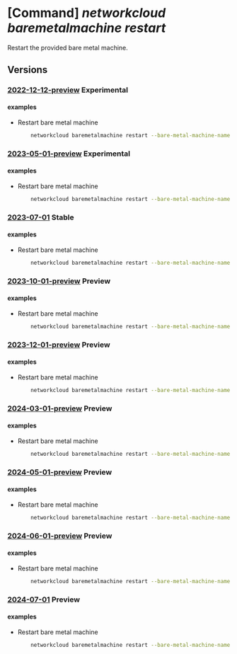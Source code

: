 # [Command] _networkcloud baremetalmachine restart_

Restart the provided bare metal machine.

## Versions

### [2022-12-12-preview](/Resources/mgmt-plane/L3N1YnNjcmlwdGlvbnMve30vcmVzb3VyY2Vncm91cHMve30vcHJvdmlkZXJzL21pY3Jvc29mdC5uZXR3b3JrY2xvdWQvYmFyZW1ldGFsbWFjaGluZXMve30vcmVzdGFydA==/2022-12-12-preview.xml) **Experimental**

<!-- mgmt-plane /subscriptions/{}/resourcegroups/{}/providers/microsoft.networkcloud/baremetalmachines/{}/restart 2022-12-12-preview -->

#### examples

- Restart bare metal machine
    ```bash
        networkcloud baremetalmachine restart --bare-metal-machine-name "bareMetalMachineName" --resource-group "resourceGroupName"
    ```

### [2023-05-01-preview](/Resources/mgmt-plane/L3N1YnNjcmlwdGlvbnMve30vcmVzb3VyY2Vncm91cHMve30vcHJvdmlkZXJzL21pY3Jvc29mdC5uZXR3b3JrY2xvdWQvYmFyZW1ldGFsbWFjaGluZXMve30vcmVzdGFydA==/2023-05-01-preview.xml) **Experimental**

<!-- mgmt-plane /subscriptions/{}/resourcegroups/{}/providers/microsoft.networkcloud/baremetalmachines/{}/restart 2023-05-01-preview -->

#### examples

- Restart bare metal machine
    ```bash
        networkcloud baremetalmachine restart --bare-metal-machine-name "bareMetalMachineName" --resource-group "resourceGroupName"
    ```

### [2023-07-01](/Resources/mgmt-plane/L3N1YnNjcmlwdGlvbnMve30vcmVzb3VyY2Vncm91cHMve30vcHJvdmlkZXJzL21pY3Jvc29mdC5uZXR3b3JrY2xvdWQvYmFyZW1ldGFsbWFjaGluZXMve30vcmVzdGFydA==/2023-07-01.xml) **Stable**

<!-- mgmt-plane /subscriptions/{}/resourcegroups/{}/providers/microsoft.networkcloud/baremetalmachines/{}/restart 2023-07-01 -->

#### examples

- Restart bare metal machine
    ```bash
        networkcloud baremetalmachine restart --bare-metal-machine-name "bareMetalMachineName" --resource-group "resourceGroupName"
    ```

### [2023-10-01-preview](/Resources/mgmt-plane/L3N1YnNjcmlwdGlvbnMve30vcmVzb3VyY2Vncm91cHMve30vcHJvdmlkZXJzL21pY3Jvc29mdC5uZXR3b3JrY2xvdWQvYmFyZW1ldGFsbWFjaGluZXMve30vcmVzdGFydA==/2023-10-01-preview.xml) **Preview**

<!-- mgmt-plane /subscriptions/{}/resourcegroups/{}/providers/microsoft.networkcloud/baremetalmachines/{}/restart 2023-10-01-preview -->

#### examples

- Restart bare metal machine
    ```bash
        networkcloud baremetalmachine restart --bare-metal-machine-name "bareMetalMachineName" --resource-group "resourceGroupName"
    ```

### [2023-12-01-preview](/Resources/mgmt-plane/L3N1YnNjcmlwdGlvbnMve30vcmVzb3VyY2Vncm91cHMve30vcHJvdmlkZXJzL21pY3Jvc29mdC5uZXR3b3JrY2xvdWQvYmFyZW1ldGFsbWFjaGluZXMve30vcmVzdGFydA==/2023-12-01-preview.xml) **Preview**

<!-- mgmt-plane /subscriptions/{}/resourcegroups/{}/providers/microsoft.networkcloud/baremetalmachines/{}/restart 2023-12-01-preview -->

#### examples

- Restart bare metal machine
    ```bash
        networkcloud baremetalmachine restart --bare-metal-machine-name "bareMetalMachineName" --resource-group "resourceGroupName"
    ```

### [2024-03-01-preview](/Resources/mgmt-plane/L3N1YnNjcmlwdGlvbnMve30vcmVzb3VyY2Vncm91cHMve30vcHJvdmlkZXJzL21pY3Jvc29mdC5uZXR3b3JrY2xvdWQvYmFyZW1ldGFsbWFjaGluZXMve30vcmVzdGFydA==/2024-03-01-preview.xml) **Preview**

<!-- mgmt-plane /subscriptions/{}/resourcegroups/{}/providers/microsoft.networkcloud/baremetalmachines/{}/restart 2024-03-01-preview -->

#### examples

- Restart bare metal machine
    ```bash
        networkcloud baremetalmachine restart --bare-metal-machine-name "bareMetalMachineName" --resource-group "resourceGroupName"
    ```

### [2024-05-01-preview](/Resources/mgmt-plane/L3N1YnNjcmlwdGlvbnMve30vcmVzb3VyY2Vncm91cHMve30vcHJvdmlkZXJzL21pY3Jvc29mdC5uZXR3b3JrY2xvdWQvYmFyZW1ldGFsbWFjaGluZXMve30vcmVzdGFydA==/2024-05-01-preview.xml) **Preview**

<!-- mgmt-plane /subscriptions/{}/resourcegroups/{}/providers/microsoft.networkcloud/baremetalmachines/{}/restart 2024-05-01-preview -->

#### examples

- Restart bare metal machine
    ```bash
        networkcloud baremetalmachine restart --bare-metal-machine-name "bareMetalMachineName" --resource-group "resourceGroupName"
    ```

### [2024-06-01-preview](/Resources/mgmt-plane/L3N1YnNjcmlwdGlvbnMve30vcmVzb3VyY2Vncm91cHMve30vcHJvdmlkZXJzL21pY3Jvc29mdC5uZXR3b3JrY2xvdWQvYmFyZW1ldGFsbWFjaGluZXMve30vcmVzdGFydA==/2024-06-01-preview.xml) **Preview**

<!-- mgmt-plane /subscriptions/{}/resourcegroups/{}/providers/microsoft.networkcloud/baremetalmachines/{}/restart 2024-06-01-preview -->

#### examples

- Restart bare metal machine
    ```bash
        networkcloud baremetalmachine restart --bare-metal-machine-name "bareMetalMachineName" --resource-group "resourceGroupName"
    ```

### [2024-07-01](/Resources/mgmt-plane/L3N1YnNjcmlwdGlvbnMve30vcmVzb3VyY2Vncm91cHMve30vcHJvdmlkZXJzL21pY3Jvc29mdC5uZXR3b3JrY2xvdWQvYmFyZW1ldGFsbWFjaGluZXMve30vcmVzdGFydA==/2024-07-01.xml) **Preview**

<!-- mgmt-plane /subscriptions/{}/resourcegroups/{}/providers/microsoft.networkcloud/baremetalmachines/{}/restart 2024-07-01 -->

#### examples

- Restart bare metal machine
    ```bash
        networkcloud baremetalmachine restart --bare-metal-machine-name "bareMetalMachineName" --resource-group "resourceGroupName"
    ```

